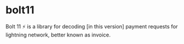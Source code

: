 # bolt11
Bolt 11 ⚡️ is a library for decoding [in this version] payment requests for lightning network, better known as invoice.
